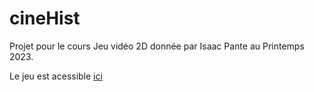 # cineHist
Projet pour le cours Jeu vidéo 2D donnée par Isaac Pante au Printemps 2023.

Le jeu est acessible [ici](https://theor98.github.io/)
